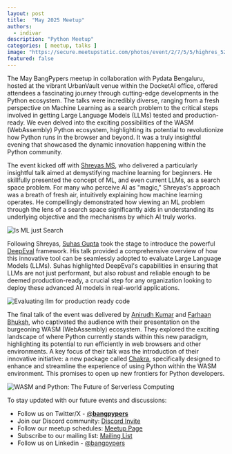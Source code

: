 ```yaml
---
layout: post
title:  "May 2025 Meetup"
authors: 
  - indivar
description: "Python Meetup"
categories: [ meetup, talks ]
image: "https://secure.meetupstatic.com/photos/event/2/7/5/5/highres_528130069.webp"
featured: false
---
```


The May BangPypers meetup in collaboration with Pydata Bengaluru, hosted at the vibrant UrbanVault venue within the DocketAI office, offered attendees a fascinating journey through cutting-edge developments in the Python ecosystem. The talks were incredibly diverse, ranging from a fresh perspective on Machine Learning as a search problem to the critical steps involved in getting Large Language Models (LLMs) tested and production-ready. We even delved into the exciting possibilities of the WASM (WebAssembly) Python ecosystem, highlighting its potential to revolutionize how Python runs in the browser and beyond. It was a truly insightful evening that showcased the dynamic innovation happening within the Python community.

The event kicked off with [Shreyas MS](https://www.linkedin.com/in/shreyas-m-s/), who delivered a particularly insightful talk aimed at demystifying machine learning for beginners. He skillfully presented the concept of ML, and even current LLMs, as a search space problem. For many who perceive AI as "magic," Shreyas's approach was a breath of fresh air, intuitively explaining how machine learning operates. He compellingly demonstrated how viewing an ML problem through the lens of a search space significantly aids in understanding its underlying objective and the mechanisms by which AI truly works.

![Is ML just Search](https://secure.meetupstatic.com/photos/event/2/7/4/8/highres_528130056.webp "Is ML just Search")

Following Shreyas, [Suhas Gupta](https://www.linkedin.com/in/suhas-gupta-16984046/) took the stage to introduce the powerful [DeepEval](https://github.com/confident-ai/deepeval) framework. His talk provided a comprehensive overview of how this innovative tool can be seamlessly adopted to evaluate Large Language Models (LLMs). Suhas highlighted DeepEval's capabilities in ensuring that LLMs are not just performant, but also robust and reliable enough to be deemed production-ready, a crucial step for any organization looking to deploy these advanced AI models in real-world applications.

![Evaluating llm for production ready code](https://secure.meetupstatic.com/photos/event/2/7/4/b/highres_528130059.webp "Evaluating llm for production ready code")

The final talk of the event was delivered by [Anirudh Kumar](https://www.linkedin.com/in/kranirudha/) and [Farhaan Bhuksh](https://www.linkedin.com/in/farhaanbukhsh/), who captivated the audience with their presentation on the burgeoning WASM (WebAssembly) ecosystem. They explored the exciting landscape of where Python currently stands within this new paradigm, highlighting its potential to run efficiently in web browsers and other environments. A key focus of their talk was the introduction of their innovative initiative: a new package called [Chakra](https://github.com/anistark/chakra), specifically designed to enhance and streamline the experience of using Python within the WASM environment. This promises to open up new frontiers for Python developers.

![WASM and Python: The Future of Serverless Computing](https://secure.meetupstatic.com/photos/event/2/7/4/f/highres_528130063.webp "WASM and Python: The Future of Serverless Computing")

To stay updated with our future events and discussions:
- Follow us on Twitter/X - [@__bangpypers__](https://twitter.com/__bangpypers__)
- Join our Discord community: [Discord Invite](https://discord.gg/Tnhbqh33zd)
- Follow our meetup schedules: [Meetup Page](https://www.meetup.com/BangPypers/)
- Subscribe to our mailing list: [Mailing List](https://mail.python.org/mailman/listinfo/bangpypers) 
- Follow us on Linkedin - [@bangpypers](https://www.linkedin.com/company/bangpypers)